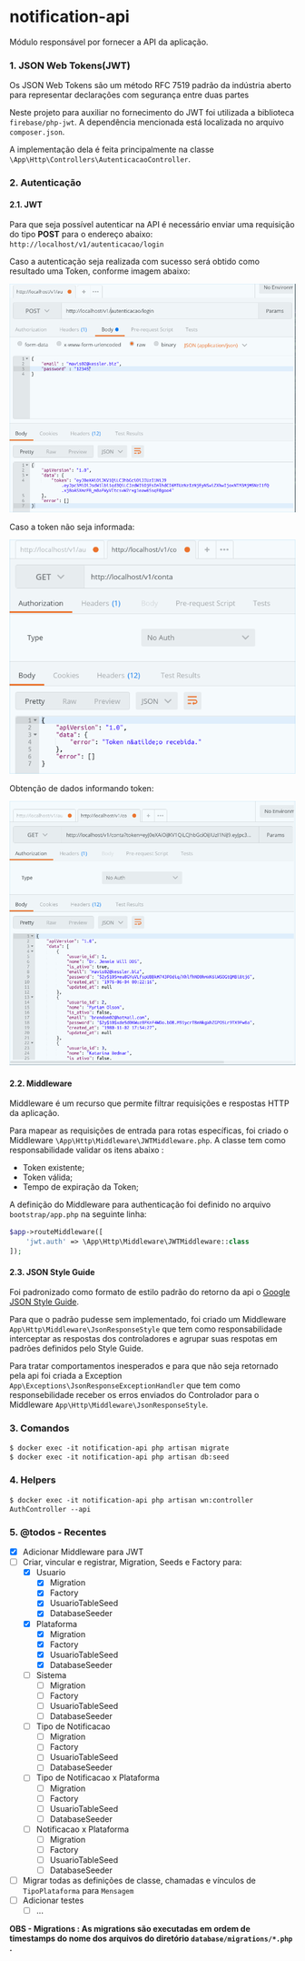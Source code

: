 # notification-api

Módulo responsável por fornecer a API da aplicação.

### 1. JSON Web Tokens(JWT)

Os JSON Web Tokens são um método RFC 7519 padrão da indústria aberto para representar declarações com segurança entre duas partes

Neste projeto para auxiliar no fornecimento do JWT foi utilizada a biblioteca `firebase/php-jwt`. 
A dependência mencionada está localizada no arquivo `composer.json`.

A implementação dela é feita principalmente na classe `\App\Http\Controllers\AutenticacaoController`.

### 2. Autentica&ccedil;&atilde;o 

#### 2.1. JWT

Para que seja possível autenticar na API é necess&aacute;rio enviar uma requisição do tipo **POST** para o endere&ccedil;o abaixo:
`http://localhost/v1/autenticacao/login`

Caso a autenticação seja realizada com sucesso será obtido como resultado uma Token, conforme imagem abaixo:

![Autenticacao + JWT](public/JWT_Autenticacao_Post.png?raw=true "Autenticacao + JWT")
 
Caso a token não seja informada:

![Autenticacao + JWT](public/JWT_GET_nao_recebida.png?raw=true "Autenticacao + JWT")

Obtenção de dados informando token:

![Autenticacao + JWT](public/JWT_GET.png?raw=true "Autenticacao + JWT")


#### 2.2. Middleware

Middleware é um recurso que permite filtrar requisições e respostas HTTP da aplicação.

Para mapear as requisições de entrada para rotas específicas, foi criado o Middleware `\App\Http\Middleware\JWTMiddleware.php`.
A classe tem como responsabilidade validar os itens abaixo :
 - Token existente;
 - Token válida;
 - Tempo de expiração da Token;

A definição do Middleware para authenticação foi definido no arquivo `bootstrap/app.php` na seguinte linha:

```php
$app->routeMiddleware([
    'jwt.auth' => \App\Http\Middleware\JWTMiddleware::class
]);
```

#### 2.3. JSON Style Guide

Foi padronizado como formato de estilo padrão do retorno da api o [Google JSON Style Guide](https://google.github.io/styleguide/jsoncstyleguide.xml
).

Para que o padrão pudesse sem implementado, foi criado um Middleware `App\Http\Middleware\JsonResponseStyle` que tem 
como responsabilidade interceptar as respostas dos controladores e agrupar suas respotas em padrões definidos pelo Style 
Guide.

Para tratar comportamentos inesperados e para que não seja retornado pela api foi criada a Exception 
`App\Exceptions\JsonResponseExceptionHandler` que tem como responsebilidade receber os erros enviados do Controlador 
para o Middleware `App\Http\Middleware\JsonResponseStyle`.

### 3. Comandos

```shell
$ docker exec -it notification-api php artisan migrate
$ docker exec -it notification-api php artisan db:seed
```

### 4. Helpers
```shell
$ docker exec -it notification-api php artisan wn:controller AuthController --api
```

### 5. @todos - Recentes
- [x] Adicionar Middleware para JWT
- [ ] Criar, vincular e registrar, Migration, Seeds e Factory para:
    - [x] Usuario
        - [x] Migration
        - [x] Factory
        - [x] UsuarioTableSeed
        - [x] DatabaseSeeder
    - [x] Plataforma
        - [x] Migration
        - [x] Factory
        - [x] UsuarioTableSeed
        - [x] DatabaseSeeder
    - [ ] Sistema
        - [ ] Migration
        - [ ] Factory
        - [ ] UsuarioTableSeed
        - [ ] DatabaseSeeder
    - [ ] Tipo de Notificacao
        - [ ] Migration
        - [ ] Factory
        - [ ] UsuarioTableSeed
        - [ ] DatabaseSeeder
    - [ ] Tipo de Notificacao x Plataforma
        - [ ] Migration
        - [ ] Factory
        - [ ] UsuarioTableSeed
        - [ ] DatabaseSeeder
    - [ ] Notificacao x Plataforma
        - [ ] Migration
        - [ ] Factory
        - [ ] UsuarioTableSeed
        - [ ] DatabaseSeeder
- [ ] Migrar todas as definições de classe, chamadas e vínculos de `TipoPlataforma` para `Mensagem`
- [ ] Adicionar testes
    - [ ] ...
    
**OBS - Migrations : As migrations são executadas em ordem de timestamps do nome dos arquivos do diretório `database/migrations/*.php` .**
